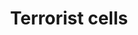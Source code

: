 ---
category: Evil user stories
extra:
- countermeasures:
  - We search social media and known problematic websites for links to
      [cryptpad.fr](https://cryptpad.fr/)
  - Independent instances probably lack the knowledge and resources to do that, so
    they could need some guidance from our side
title: Terrorist cells
what: take advantage of free online services which make it difficult/impossible to
  analyze my social graph and similar metadata
who: white supremacist
why: I can coordinate with my local, national, and international terrorist networks
  without facing any consequences for my horrendous behaviour and beliefs
---